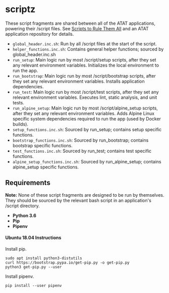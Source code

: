 # scriptz

These script fragments are shared between all of the ATAT applications, powering
their /script files. See 
[Scripts to Rule Them All](https://github.com/github/scripts-to-rule-them-all) 
and an ATAT application repository for details.

- `global_header.inc.sh`: Run by all /script files at the start of the script.
- `helper_functions.inc.sh`: Contains general helper functions; sourced by 
global_header.inc.sh
- `run_setup`: Main logic run by most /script/setup scripts, after they set any
relevant environment variables. Initializes the local environment to run the app.
- `run_bootstrap`: Main logic run by most /script/bootstrap scripts, after they set 
any relevant environment variables. Installs application dependencies.
- `run_test`: Main logic run by most /script/test scripts, after they set any
relevant environment variables. Executes lint, static analysis, and unit tests.
- `run_alpine_setup`: Main logic run by most /script/alpine_setup scripts, after 
they set any relevant environment variables. Adds Alpine Linux specific system 
dependencies required to run the app (used by Docker builds).
- `setup_functions.inc.sh`: Sourced by run_setup; contains setup specific 
functions.
- `bootstrap_functions.inc.sh`: Sourced by run_bootstrap; contains bootstrap 
specific functions.
- `test_functions.inc.sh`: Sourced by run_test; contains test specific 
functions.
- `alpine_setup_functions.inc.sh`: Sourced by run_alpine_setup; contains 
alpine_setup specific functions.

## Requirements

**Note:** None of these script fragments are designed to be run by themselves. They 
should be sourced by the relevant bash script in an application's /script 
directory.

- **Python 3.6**
- **Pip**
- **Pipenv**

#### Ubuntu 18.04 Instructions

Install pip.

```
sudo apt install python3-distutils
curl https://bootstrap.pypa.io/get-pip.py -o get-pip.py
python3 get-pip.py --user
```

Install pipenv.

```
pip install --user pipenv
```

